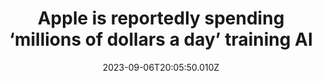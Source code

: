 ---
external: true
url: https://www.theverge.com/2023/9/6/23861763/apple-ai-language-models-ajax-gpt-training-spending
title: Apple is reportedly spending ‘millions of dollars a day’ training AI
description: The company reportedly believes that Ajax, its most advanced language model, is more powerful than ChatGPT.
date: 2023-09-06T20:05:50.010Z
icon: https://www.google.com/s2/favicons?domain=theverge.com&sz=32
source: The Verge
---